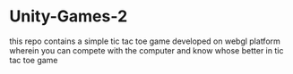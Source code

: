 # Unity-Games-2
this repo contains a simple tic tac toe game developed on webgl platform
wherein you can compete with the computer and know whose better in tic tac toe game
